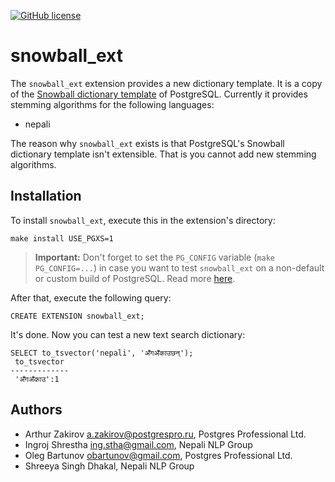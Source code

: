[![GitHub license](https://img.shields.io/badge/license-PostgreSQL-blue.svg)](LICENSE)

# snowball_ext

The `snowball_ext` extension provides a new dictionary template. It is a copy of
the [Snowball dictionary template](https://www.postgresql.org/docs/current/static/textsearch-dictionaries.html#TEXTSEARCH-SNOWBALL-DICTIONARY)
of PostgreSQL. Currently it provides stemming algorithms for the following
languages:
 * nepali

The reason why `snowball_ext` exists is that PostgreSQL's Snowball dictionary
template isn't extensible. That is you cannot add new stemming algorithms.

## Installation

To install `snowball_ext`, execute this in the extension's directory:

```shell
make install USE_PGXS=1
```

> **Important:** Don't forget to set the `PG_CONFIG` variable
> (`make PG_CONFIG=...`) in case you want to test `snowball_ext` on a
> non-default or custom build of PostgreSQL. Read more
> [here](https://wiki.postgresql.org/wiki/Building_and_Installing_PostgreSQL_Extension_Modules).

After that, execute the following query:
```plpgsql
CREATE EXTENSION snowball_ext;
```

It's done. Now you can test a new text search dictionary:

```plpgsql
SELECT to_tsvector('nepali', 'अँगअँकाउछन्');
 to_tsvector
-------------
 'अँगअँकाउ':1
```

## Authors

 * Arthur Zakirov <a.zakirov@postgrespro.ru>, Postgres Professional Ltd.
 * Ingroj Shrestha <ing.stha@gmail.com>, Nepali NLP Group
 * Oleg Bartunov <obartunov@gmail.com>, Postgres Professional Ltd.
 * Shreeya Singh Dhakal, Nepali NLP Group
